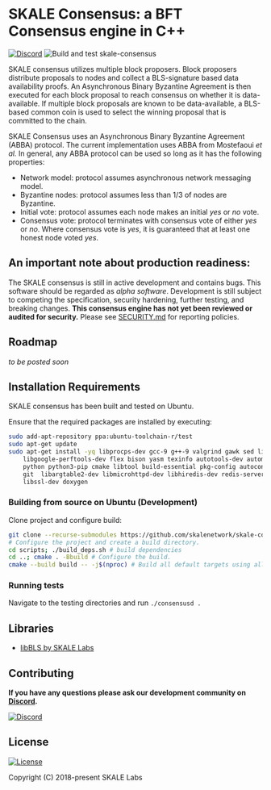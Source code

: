 # SKALE Consensus: a BFT Consensus engine in C++

[![Discord](https://img.shields.io/discord/534485763354787851.svg)](https://discord.gg/vvUtWJB)
![Build and test skale-consensus](https://github.com/skalenetwork/skale-consensus/workflows/Build%20and%20test%20skale-consensus/badge.svg)

SKALE consensus utilizes multiple block proposers.  Block proposers distribute proposals to nodes and collect a BLS-signature based data availability proofs. An Asynchronous Binary Byzantine Agreement is then executed for each block proposal to reach consensus on whether it is data-available.  If multiple block proposals are known to be data-available, a BLS-based common coin is used to select the winning proposal that is committed to the chain.

SKALE Consensus uses an Asynchronous Binary Byzantine Agreement (ABBA) protocol. The current implementation uses ABBA from Mostefaoui _et al._ In general, any ABBA protocol can be used so long as it has the following properties:

-   Network model: protocol assumes asynchronous network messaging model.
-   Byzantine nodes: protocol assumes less than 1/3 of nodes are Byzantine.
-   Initial vote: protocol assumes each node makes an initial _yes_ or _no_ vote.
-   Consensus vote: protocol terminates with consensus vote of either _yes_ or _no_. Where consensus vote is _yes_, it is guaranteed that at least one honest node voted _yes_.

## An important note about production readiness:

The SKALE consensus is still in active development and contains bugs. This software should be regarded as _alpha software_. Development is still subject to competing the specification, security hardening, further testing, and breaking changes.  **This consensus engine has not yet been reviewed or audited for security.** Please see [SECURITY.md](SECURITY.md) for reporting policies.

## Roadmap

_to be posted soon_

## Installation Requirements

SKALE consensus has been built and tested on Ubuntu.

Ensure that the required packages are installed by executing:

```bash
sudo add-apt-repository ppa:ubuntu-toolchain-r/test
sudo apt-get update
sudo apt-get install -yq libprocps-dev gcc-9 g++-9 valgrind gawk sed libffi-dev ccache \
    libgoogle-perftools-dev flex bison yasm texinfo autotools-dev automake \
    python python3-pip cmake libtool build-essential pkg-config autoconf wget \
    git  libargtable2-dev libmicrohttpd-dev libhiredis-dev redis-server openssl \
    libssl-dev doxygen
```

### Building from source on Ubuntu (Development)

Clone project and configure build:

```bash
git clone --recurse-submodules https://github.com/skalenetwork/skale-consensus.git
# Configure the project and create a build directory.
cd scripts; ./build_deps.sh # build dependencies
cd ..; cmake . -Bbuild # Configure the build.
cmake --build build -- -j$(nproc) # Build all default targets using all cores.
```

### Running tests

Navigate to the testing directories and run `./consensusd .`

## Libraries

-   [libBLS by SKALE Labs](https://skalelabs.com/)

## Contributing

**If you have any questions please ask our development community on [Discord](https://discord.gg/vvUtWJB).**

[![Discord](https://img.shields.io/discord/534485763354787851.svg)](https://discord.gg/vvUtWJB)

## License

[![License](https://img.shields.io/github/license/skalenetwork/skale-consensus.svg)](LICENSE)

Copyright (C) 2018-present SKALE Labs
